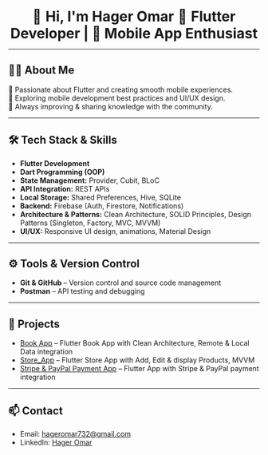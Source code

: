<p align="center">
  <span style="font-size:28px;">👋 <b>Hi, I'm Hager Omar</b> 🚀 <b>Flutter Developer | 📱 Mobile App Enthusiast</b></span>
</p>

---

## 👨‍💻 About Me
💙 Passionate about Flutter and creating smooth mobile experiences.  
📱 Exploring mobile development best practices and UI/UX design.  
🌱 Always improving & sharing knowledge with the community.  

---

## 🛠 Tech Stack & Skills
- **Flutter Development**  
- **Dart Programming (OOP)**  
- **State Management:** Provider, Cubit, BLoC  
- **API Integration:** REST APIs  
- **Local Storage:** Shared Preferences, Hive, SQLite  
- **Backend:** Firebase (Auth, Firestore, Notifications)  
- **Architecture & Patterns:** Clean Architecture, SOLID Principles, Design Patterns (Singleton, Factory, MVC, MVVM)  
- **UI/UX:** Responsive UI design, animations, Material Design

---

## ⚙️ Tools & Version Control
- **Git & GitHub** – Version control and source code management  
- **Postman** – API testing and debugging

---

## 📂 Projects
- [Book App](https://github.com/hageromar00/Bookly_app) – Flutter Book App with Clean Architecture, Remote & Local Data integration  
- [Store_App](https://github.com/hageromar00/Store_Application) – Flutter Store App with Add, Edit & display Products, MVVM  
- [Stripe & PayPal Payment App](https://github.com/hageromar00/stripe_payment) – Flutter App with Stripe & PayPal payment integration

---

## 📫 Contact
- Email: hageromar732@gmail.com  
- LinkedIn: [Hager Omar](https://www.linkedin.com/in/hager-omar-586807364/)
